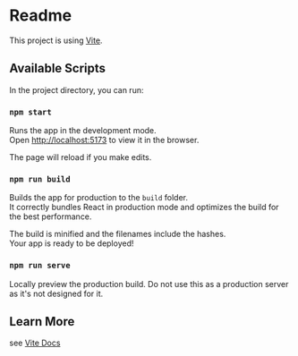 # Readme

This project is using [Vite](https://vitejs.dev/).

## Available Scripts

In the project directory, you can run:

### `npm start`

Runs the app in the development mode.<br>
Open [http://localhost:5173](http://localhost:5173) to view it in the browser.

The page will reload if you make edits.

### `npm run build`

Builds the app for production to the `build` folder.<br>
It correctly bundles React in production mode and optimizes the build for the best performance.

The build is minified and the filenames include the hashes.<br>
Your app is ready to be deployed!

### `npm run serve`

Locally preview the production build. Do not use this as a production server as it's not designed for it.

## Learn More

see [Vite Docs](https://vitejs.dev/guide/cli)
